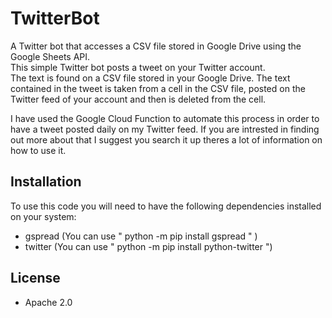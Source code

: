 # TwitterBot
A Twitter bot that accesses a CSV file stored in Google Drive using the Google Sheets API.  
This simple Twitter bot posts a tweet on your Twitter account.  
The text is found on a CSV file stored in your Google Drive. The text contained in the tweet is taken from a cell in the CSV file, posted on the Twitter feed of your account and then is deleted from the cell. 

I have used the Google Cloud Function to automate this process in order to have a tweet posted daily on my Twitter feed. If you are intrested in finding out more about that I suggest you search it up theres a lot of information on how to use it.

## Installation

To use this code you will need to have the following dependencies installed on your system:
* gspread (You can use 
"
python -m pip install gspread 
" )
* twitter (You can use " python -m pip install python-twitter ")

## License
- Apache 2.0
